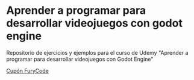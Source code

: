 # Aprender a programar para desarrollar videojuegos con godot engine

Repositorio de ejercicios y ejemplos para el curso de Udemy "Aprender a programar para desarrollar videojuegos con Godot Engine"

[Cupón FuryCode](https://www.udemy.com/aprender-a-programar-para-desarrollar-videojuegos-con-godot/learn/v4/?couponCode=FURYCODE)
